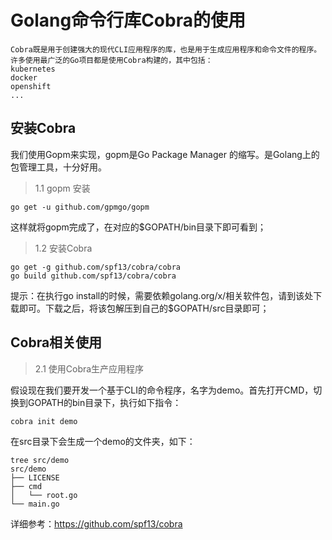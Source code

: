 # Golang命令行库Cobra的使用
>  
    Cobra既是用于创建强大的现代CLI应用程序的库，也是用于生成应用程序和命令文件的程序。许多使用最广泛的Go项目都是使用Cobra构建的，其中包括：
    kubernetes
    docker
    openshift
    ...


## 安装Cobra
我们使用Gopm来实现，gopm是Go Package Manager 的缩写。是Golang上的包管理工具，十分好用。


> 1.1 gopm 安装

> 
    go get -u github.com/gpmgo/gopm

这样就将gopm完成了，在对应的$GOPATH/bin目录下即可看到；

> 1.2 安装Cobra
> 

    go get -g github.com/spf13/cobra/cobra
    go build github.com/spf13/cobra/cobra

提示：在执行go install的时候，需要依赖golang.org/x/相关软件包，请到该处下载即可。下载之后，将该包解压到自己的$GOPATH/src目录即可；


## Cobra相关使用

> 2.1 使用Cobra生产应用程序

假设现在我们要开发一个基于CLI的命令程序，名字为demo。首先打开CMD，切换到GOPATH的bin目录下，执行如下指令：

>  
    cobra init demo


在src目录下会生成一个demo的文件夹，如下：

>  
    tree src/demo
    src/demo
    ├── LICENSE
    ├── cmd
    │   └── root.go
    └── main.go


详细参考：https://github.com/spf13/cobra